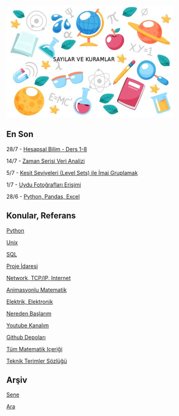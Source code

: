 
![](sk.jpg)

## En Son

28/7 - [Hesapsal Bilim - Ders 1-8](https://burakbayramli.github.io/dersblog/compscieng/compscieng_1_08/ders_18.html)

14/7 - [Zaman Serisi Veri Analizi](https://burakbayramli.github.io/dersblog/tser/tser_008_data/zaman_serisi_veri_analizi.html)

5/7 - [Kesit Seviyeleri (Level Sets) ile İmaj Gruplamak](https://burakbayramli.github.io/dersblog/compscieng/compscieng_app50lset/kesit_seviyeleri__level_sets__ile_imaj_gruplamak_.html)

1/7 - [Uydu Fotoğrafları Erişimi](https://burakbayramli.github.io/dersblog/sk/2022/06/uydu-fotograf-satellite-image.html)

28/6 - [Python, Pandas, Excel](https://burakbayramli.github.io/dersblog/sk/2012/05/python-pandas-excel.html)

## Konular, Referans

[Python](2016/01/python-dil-ogrenimi.html)

[Unix](2020/07/unix.html)

[SQL](2012/03/sql.html)

[Proje İdaresi](2020/07/proje-idaresi.html)

[Network, TCP/IP, Internet](2000/10/network.html)

[Animasyonlu Matematik](https://www.youtube.com/channel/UCx64ou5qw0Q9LLkwE8xSNEg)

[Elektrik, Elektronik](2020/08/elektronik.html)

[Nereden Başlarım](2019/01/nereden.html)

[Youtube Kanalım](https://www.youtube.com/channel/UCMAUsgUq5ODy8kMnJlUBUdQ)

[Github Depoları](https://github.com/burakbayramli)

[Tüm Matematik Içeriği](https://burakbayramli.github.io/dersblog/)

[Teknik Terimler Sözlüğü](https://burakbayramli.github.io/dersblog/algs/dict/teknik_terimler_sozlugu.html)

## Arşiv

[Sene](year.html)

[Ara](ara.html)








